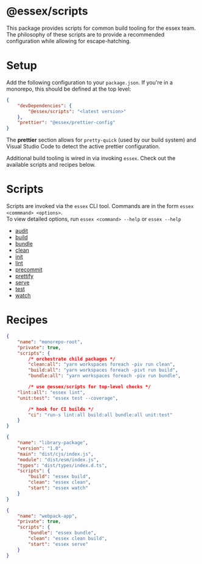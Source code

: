 # @essex/scripts

This package provides scripts for common build tooling for the essex team. The philosophy of
these scripts are to provide a recommended configuration while allowing for escape-hatching.

# Setup

Add the following configuration to your `package.json`. If you're in a monorepo, this should be defined at the top level:

```json
{
	"devDependencies": {
		"@essex/scripts": "<latest version>"
	},
	"prettier": "@essex/prettier-config"
}
```

The **prettier** section allows for `pretty-quick` (used by our build system) and Visual Studio Code to detect the active prettier configuration.<br/>

Additional build tooling is wired in via invoking `essex`. Check out the available scripts and recipes below.

# Scripts

Scripts are invoked via the `essex` CLI tool. Commands are in the form `essex <commmand> <options>`.<br/>
To view detailed options, run `essex <command> --help` or `essex --help`

- [audit](./docs/audit.md)
- [build](./docs/build.md)
- [bundle](./docs/bundle.md)
- [clean](./docs/clean.md)
- [init](./docs/init.md)
- [lint](./docs/lint.md)
- [precommit](./docs/precommit.md)
- [prettify](./docs/prettify.md)
- [serve](./docs/serve.md)
- [test](./docs/test.md)
- [watch](./docs/watch.md)

# Recipes

```json
{
	"name": "monorepo-root",
	"private": true,
	"scripts": {
		/* orchestrate child packages */
		"clean:all": "yarn workspaces foreach -piv run clean",    
		"build:all": "yarn workspaces foreach -pivt run build",		
		"bundle:all": "yarn workspaces foreach -piv run bundle",

		/* use @essex/scripts for top-level checks */
    "lint:all": "essex lint",    
    "unit:test": "essex test --coverage",

		/* hook for CI builds */
		"ci": "run-s lint:all build:all bundle:all unit:test"
	}
}
```

```json
{
	"name": "library-package",
	"version": "1.0",
	"main": "dist/cjs/index.js",
	"module": "dist/esm/index.js",
	"types": "dist/types/index.d.ts",
	"scripts": {
		"build": "essex build",
		"clean": "essex clean",
		"start": "essex watch"
	}
}
```

```json
{
	"name": "webpack-app",
	"private": true,
	"scripts": {
		"bundle": "essex bundle",
		"clean": "essex clean build",
		"start": "essex serve"
	}
}
```
